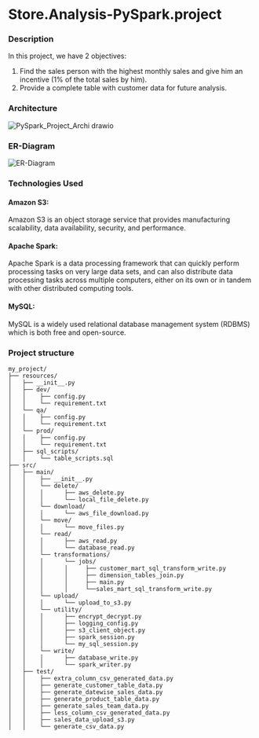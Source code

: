 # Store.Analysis-PySpark.project
### Description
In this project, we have 2 objectives:
  1. Find the sales person with the highest monthly sales and give him an incentive (1% of the total sales by him).
  2. Provide a complete table with customer data for future analysis.
### Architecture
![PySpark_Project_Archi drawio](https://github.com/aman-tripathi-01/Store.Analysis-PySpark.project/assets/31034814/82a9f9ea-c468-4783-a0e8-9c604af05f36)
### ER-Diagram
![ER-Diagram](https://github.com/aman-tripathi-01/Store.Analysis-PySpark.project/assets/31034814/bc33f7af-5f00-4f2e-bfeb-efa8d7e1c803)
### Technologies Used
#### Amazon S3: 
Amazon S3 is an object storage service that provides manufacturing scalability, data availability, security, and performance.
#### Apache Spark:
Apache Spark is a data processing framework that can quickly perform processing tasks on very large data sets, and can also distribute data processing tasks across multiple computers, either on its own or in tandem with other distributed computing tools. 
#### MySQL:
MySQL is a widely used relational database management system (RDBMS) which is both free and open-source.
### Project structure
```
my_project/
├── resources/
│   ├── __init__.py
│   ├── dev/
│   │    ├── config.py
│   │    └── requirement.txt
│   └── qa/
│   │    ├── config.py
│   │    └── requirement.txt
│   └── prod/
│   │    ├── config.py
│   │    └── requirement.txt
│   ├── sql_scripts/
│   │    └── table_scripts.sql
├── src/
│   ├── main/
│   │    ├── __init__.py
│   │    └── delete/
│   │    │      ├── aws_delete.py
│   │    │      └── local_file_delete.py
│   │    └── download/
│   │    │      └── aws_file_download.py
│   │    └── move/
│   │    │      └── move_files.py
│   │    └── read/
│   │    │      ├── aws_read.py
│   │    │      └── database_read.py
│   │    └── transformations/
│   │    │      └── jobs/
│   │    │      │     ├── customer_mart_sql_transform_write.py
│   │    │      │     ├── dimension_tables_join.py
│   │    │      │     ├── main.py
│   │    │      │     └──sales_mart_sql_transform_write.py
│   │    └── upload/
│   │    │      └── upload_to_s3.py
│   │    └── utility/
│   │    │      ├── encrypt_decrypt.py
│   │    │      ├── logging_config.py
│   │    │      ├── s3_client_object.py
│   │    │      ├── spark_session.py
│   │    │      └── my_sql_session.py
│   │    └── write/
│   │    │      ├── database_write.py
│   │    │      └── spark_writer.py
│   ├── test/
│   │    ├── extra_column_csv_generated_data.py
│   │    ├── generate_customer_table_data.py
│   │    ├── generate_datewise_sales_data.py
│   │    ├── generate_product_table_data.py
│   │    ├── generate_sales_team_data.py
│   │    ├── less_column_csv_generated_data.py
│   │    ├── sales_data_upload_s3.py
│   │    └── generate_csv_data.py
```
